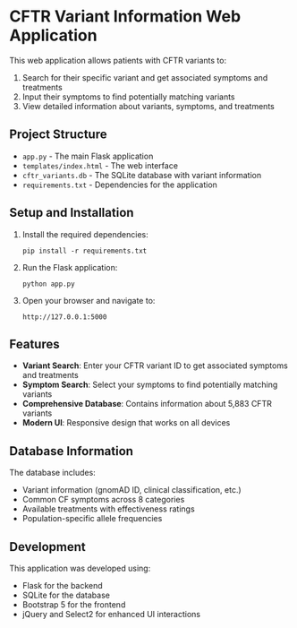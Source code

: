 # CFTR Variant Information Web Application

This web application allows patients with CFTR variants to:
1. Search for their specific variant and get associated symptoms and treatments
2. Input their symptoms to find potentially matching variants
3. View detailed information about variants, symptoms, and treatments

## Project Structure

- `app.py` - The main Flask application
- `templates/index.html` - The web interface
- `cftr_variants.db` - The SQLite database with variant information
- `requirements.txt` - Dependencies for the application

## Setup and Installation

1. Install the required dependencies:
   ```
   pip install -r requirements.txt
   ```

2. Run the Flask application:
   ```
   python app.py
   ```

3. Open your browser and navigate to:
   ```
   http://127.0.0.1:5000
   ```

## Features

- **Variant Search**: Enter your CFTR variant ID to get associated symptoms and treatments
- **Symptom Search**: Select your symptoms to find potentially matching variants
- **Comprehensive Database**: Contains information about 5,883 CFTR variants
- **Modern UI**: Responsive design that works on all devices

## Database Information

The database includes:
- Variant information (gnomAD ID, clinical classification, etc.)
- Common CF symptoms across 8 categories
- Available treatments with effectiveness ratings
- Population-specific allele frequencies

## Development

This application was developed using:
- Flask for the backend
- SQLite for the database
- Bootstrap 5 for the frontend
- jQuery and Select2 for enhanced UI interactions